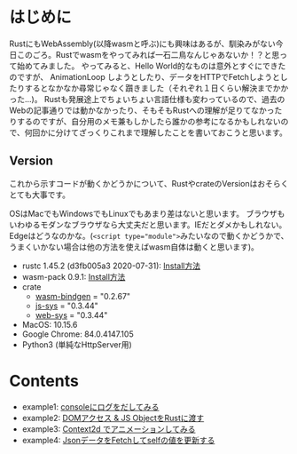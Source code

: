 はじめに
========
RustにもWebAssembly(以降wasmと呼ぶ)にも興味はあるが、馴染みがない今日このごろ。Rustでwasmをやってみれば一石二鳥なんじゃあないか！？と思って始めてみました。
やってみると、Hello World的なものは意外とすぐにできたのですが、 AnimationLoop しようとしたり、データをHTTPでFetchしようとしたりするとなかなか尋常じゃなく躓きました（それぞれ１日くらい解決までかかった...)。
Rustも発展途上でちょいちょい言語仕様も変わっているので、過去のWebの記事通りでは動かなかったり、そもそもRustへの理解が足りてなかったりするのですが、自分用のメモ兼もしかしたら誰かの参考になるかもしれないので、何回かに分けてざっくりこれまで理解したことを書いておこうと思います。

## Version
これから示すコードが動くかどうかについて、RustやcrateのVersionはおそらくとても大事です。

OSはMacでもWindowsでもLinuxでもあまり差はないと思います。
ブラウザもいわゆるモダンなブラウザなら大丈夫だと思います。IEだとダメかもしれない。Edgeはどうなのかな。(`<script type="module">`みたいなので動くかどうかで、うまくいかない場合は他の方法を使えばwasm自体は動くと思います)。

- rustc 1.45.2 (d3fb005a3 2020-07-31): [Install方法](https://www.rust-lang.org/tools/install)
- wasm-pack 0.9.1: [Install方法](https://rustwasm.github.io/wasm-pack/installer/)
- crate
    - [wasm-bindgen](https://github.com/rustwasm/wasm-bindgen) = "0.2.67"
    - [js-sys](https://rustwasm.github.io/wasm-bindgen/api/js_sys/) = "0.3.44"
    - [web-sys](https://rustwasm.github.io/wasm-bindgen/api/web_sys/) = "0.3.44"
- MacOS: 10.15.6
- Google Chrome: 84.0.4147.105
- Python3 (単純なHttpServer用)

Contents
=========

- example1: [consoleにログをだしてみる](example1/)
- example2: [DOMアクセス & JS ObjectをRustに渡す](example2/)
- example3: [Context2d でアニメーションしてみる](example3/)
- example4: [JsonデータをFetchしてselfの値を更新する](example4/)
